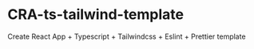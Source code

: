 # CRA-ts-tailwind-template
Create React App + Typescript + Tailwindcss + Eslint + Prettier template
